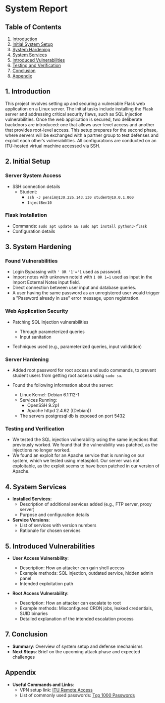 # System Report

## Table of Contents

1. [Introduction](#1-introduction)
2. [Initial System Setup](#2-initial-setup)
3. [System Hardening](#3-system-hardening)
4. [System Services](#4-additional-services)
5. [Introduced Vulnerabilities](#5-introduced-vulnerabilities)
6. [Testing and Verification](#6-testing-and-verification)
7. [Conclusion](#7-conclusion)
8. [Appendix](#appendix)

## 1. Introduction

This project involves setting up and securing a vulnerable Flask web application on a Linux server. The initial tasks include installing the Flask server and addressing critical security flaws, such as SQL injection vulnerabilities. Once the web application is secured, two deliberate backdoors are introduced: one that allows user-level access and another that provides root-level access. This setup prepares for the second phase, where servers will be exchanged with a partner group to test defenses and exploit each other’s vulnerabilities. All configurations are conducted on an ITU-hosted virtual machine accessed via SSH.

## 2. Initial Setup

### Server System Access

- SSH connection details
  - Student:
    - `ssh -J pensim@130.226.143.130 student@10.0.1.060`
    - `InjectBen10`
  
### Flask Installation
  
- Commands: `sudo apt update && sudo apt install python3-flask`
- Configuration details

## 3. System Hardening

### Found Vulnerabilities

- Login Bypassing with `' OR '1'='1` used as password.
- Import notes with unknown noteId with `1 OR 1=1` used as input in the Import External Notes input field.
- Direct connection between user input and database queries.
- A user having the same password as an unregistered user would trigger a "Password already in use" error message, upon registration.

### Web Application Security
  
  - Patching SQL Injection vulnerabilities
    - Through parameterized queries
    - Input sanitation

  - Techniques used (e.g., parameterized queries, input validation)

### Server Hardening
  - Added root password for root access and sudo commands, to prevent student users from getting root access using `sudo su`.
  - Found the following information about the server:
    
    - Linux Kernel: Debian 6.1.112-1
    - Services Running:
      - OpenSSH 9.2p1
      - Apache httpd 2.4.62 ((Debian))
    - The servers postgresql db is exposed on port 5432

### Testing and Verification
- We tested the SQL injection vulnerability using the same injections that previously worked. We found that the vulnerability was patched, as the injections no longer worked.
- We found an exploit for an Apache service that is running on our system, which we tested using metasploit. Our server was not exploitable, as the exploit seems to have been patched in our version of Apache.

## 4. System Services

- **Installed Services**:
  - Description of additional services added (e.g., FTP server, proxy server)
  - Purpose and configuration details
- **Service Versions**:
  - List of services with version numbers
  - Rationale for chosen services

## 5. Introduced Vulnerabilities

- **User Access Vulnerability**:
  
  - Description: How an attacker can gain shell access
  - Example methods: SQL injection, outdated service, hidden admin panel
  - Intended exploitation path
- **Root Access Vulnerability**:
  
  - Description: How an attacker can escalate to root
  - Example methods: Misconfigured CRON jobs, leaked credentials, SUID binaries
  - Detailed explanation of the intended escalation process

## 7. Conclusion

- **Summary**: Overview of system setup and defense mechanisms
- **Next Steps**: Brief on the upcoming attack phase and expected challenges

## Appendix

- **Useful Commands and Links**:
  - VPN setup link: [ITU Remote Access](https://itustudent.itu.dk/campus-life/it-services/remote-access)
  - List of commonly used passwords: [Top 1000 Passwords](https://github.com/danielmiessler/SecLists/blob/master/Passwords/Common-Credentials/10-million-password-list-top-1000.txt)

